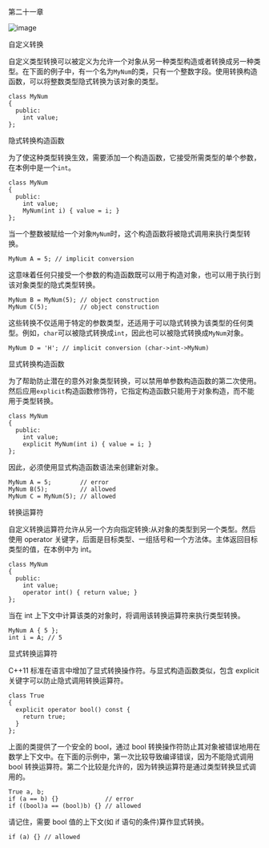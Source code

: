 第二十一章

![image](images/frontdot.jpg)

自定义转换

自定义类型转换可以被定义为允许一个对象从另一种类型构造或者转换成另一种类型。在下面的例子中，有一个名为`MyNum`的类，只有一个整数字段。使用转换构造函数，可以将整数类型隐式转换为该对象的类型。

```
class MyNum
{
  public:
    int value;
};
```

隐式转换构造函数

为了使这种类型转换生效，需要添加一个构造函数，它接受所需类型的单个参数，在本例中是一个`int`。

```
class MyNum
{
  public:
    int value;
    MyNum(int i) { value = i; }
};
```

当一个整数被赋给一个对象`MyNum`时，这个构造函数将被隐式调用来执行类型转换。

```
MyNum A = 5; // implicit conversion
```

这意味着任何只接受一个参数的构造函数既可以用于构造对象，也可以用于执行到该对象类型的隐式类型转换。

```
MyNum B = MyNum(5); // object construction
MyNum C(5);         // object construction
```

这些转换不仅适用于特定的参数类型，还适用于可以隐式转换为该类型的任何类型。例如，`char`可以被隐式转换成`int`，因此也可以被隐式转换成`MyNum`对象。

```
MyNum D = 'H'; // implicit conversion (char->int->MyNum)
```

显式转换构造函数

为了帮助防止潜在的意外对象类型转换，可以禁用单参数构造函数的第二次使用。然后应用`explicit`构造函数修饰符，它指定构造函数只能用于对象构造，而不能用于类型转换。

```
class MyNum
{
  public:
    int value;
    explicit MyNum(int i) { value = i; }
};
```

因此，必须使用显式构造函数语法来创建新对象。

```
MyNum A = 5;        // error
MyNum B(5);         // allowed
MyNum C = MyNum(5); // allowed
```

转换运算符

自定义转换运算符允许从另一个方向指定转换:从对象的类型到另一个类型。然后使用 operator 关键字，后面是目标类型、一组括号和一个方法体。主体返回目标类型的值，在本例中为 int。

```
class MyNum
{
  public:
    int value;
    operator int() { return value; }
};
```

当在 int 上下文中计算该类的对象时，将调用该转换运算符来执行类型转换。

```
MyNum A { 5 };
int i = A; // 5
```

显式转换运算符

C++11 标准在语言中增加了显式转换操作符。与显式构造函数类似，包含 explicit 关键字可以防止隐式调用转换运算符。

```
class True
{
  explicit operator bool() const {
    return true;
  }
};
```

上面的类提供了一个安全的 bool，通过 bool 转换操作符防止其对象被错误地用在数学上下文中。在下面的示例中，第一次比较导致编译错误，因为不能隐式调用 bool 转换运算符。第二个比较是允许的，因为转换运算符是通过类型转换显式调用的。

```
True a, b;
if (a == b) {}             // error
if ((bool)a == (bool)b) {} // allowed
```

请记住，需要 bool 值的上下文(如 if 语句的条件)算作显式转换。

```
if (a) {} // allowed
```